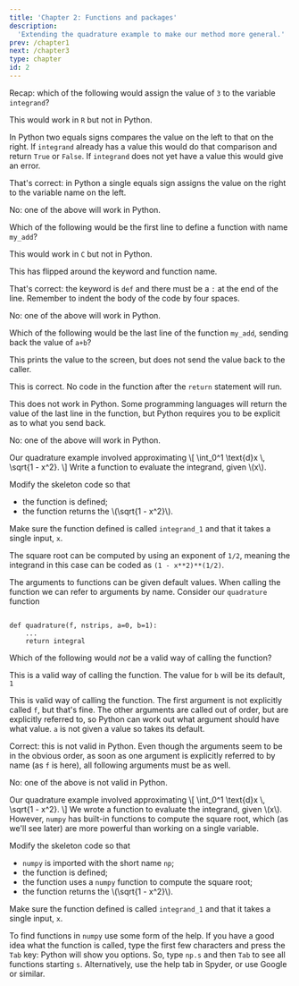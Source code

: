 ```yaml
---
title: 'Chapter 2: Functions and packages'
description:
  'Extending the quadrature example to make our method more general.'
prev: /chapter1
next: /chapter3
type: chapter
id: 2
---
```


<exercise id="1" title="Functions" type="slides">

<slides source="chapter2_01_functions">
</slides>

</exercise>

<exercise id="2" title="Testing">

Recap: which of the following would assign the value of <code>3</code> to the variable <code>integrand</code>?

<choice id="ch2_q2">

<opt text="<code>integrand <- 3</code>">

This would work in <code>R</code> but not in Python.

</opt>
<opt text="<code>integrand == 3</code>">

In Python two equals signs compares the value on the left to that on the right. If <code>integrand</code> already has a value this would do that comparison and return <code>True</code> or <code>False</code>. If <code>integrand</code> does not yet have a value this would give an error.

</opt>
<opt text="<code>integrand = 3</code>" correct="true">

That's correct: in Python a single equals sign assigns the value on the right to the variable name on the left.

</opt>
<opt text="None of the above">

No: one of the above will work in Python.

</opt>

</choice>

</exercise>

<exercise id="3" title="Functions">

Which of the following would be the first line to define a function with name <code>my_add</code>?

<choice id="ch2_q3">

<opt text="<code>int my_add(a, b) {</code>">

This would work in <code>C</code> but not in Python.

</opt>
<opt text="<code>my_add def(a, b):</code>">

This has flipped around the keyword and function name.

</opt>
<opt text="<code>def my_add(a, b):</code>" correct="true">

That's correct: the keyword is <code>def</code> and there must be a <code>:</code> at the end of the line. Remember to indent the body of the code by four spaces.

</opt>
<opt text="None of the above">

No: one of the above will work in Python.

</opt>

</choice>

</exercise>

<exercise id="4" title="Returning">

Which of the following would be the last line of the function <code>my_add</code>, sending back the value of <code>a+b</code>?

<choice id="ch2_q4">

<opt text="<code>print(a + b)</code>">

This prints the value to the screen, but does not send the value back to the caller.

</opt>
<opt text="<code>return a + b</code>" correct="true">

This is correct. No code in the function after the <code>return</code> statement will run.

</opt>
<opt text="<code>a + b</code>">

This does not work in Python. Some programming languages will return the value of the last line in the function, but Python requires you to be explicit as to what you send back.

</opt>
<opt text="None of the above">

No: one of the above will work in Python.

</opt>

</choice>

</exercise>

<exercise id="5" title="Defining the integrand">

Our quadrature example involved approximating
\\[
  \int_0^1 \text{d}x \\, \sqrt{1 - x^2}.
\\]
Write a function to evaluate the integrand, given \\(x\\).

Modify the skeleton code so that

- the function is defined;
- the function returns the \\(\sqrt{1 - x^2}\\).

Make sure the function defined is called `integrand_1` and that it takes a single input, `x`.

<codeblock id="02_05">

The square root can be computed by using an exponent of `1/2`, meaning the integrand in this case can be coded as `(1 - x**2)**(1/2)`.

</codeblock>

</exercise>

<exercise id="6" title="Options">

The arguments to functions can be given default values. When calling the function we can refer to arguments by name. Consider our <code>quadrature</code> function

<pre><code>
def quadrature(f, nstrips, a=0, b=1):
    ...
    return integral
</code></pre>

Which of the following would <em>not</em> be a valid way of calling the function?

<choice id="ch2_q6">

<opt text="<code>quadrature(integrand_1, 100, a=0.5)</code>">

This is a valid way of calling the function. The value for <code>b</code> will be its default, <code>1</code>

</opt>
<opt text="<code>quadrature(integrand_1, b=2, nstrips=100)</code>">

This is valid way of calling the function. The first argument is not explicitly called <code>f</code>, but that's fine. The other arguments are called out of order, but are explicitly referred to, so Python can work out what argument should have what value. <code>a</code> is not given a value so takes its default.

</opt>
<opt text="<code>quadrature(f=integrand_1, 100, b=2)</code>" correct="true">

Correct: this is not valid in Python. Even though the arguments seem to be in the obvious order, as soon as one argument is explicitly referred to by name (as <code>f</code> is here), all following arguments must be as well.

</opt>
<opt text="None of the above">

No: one of the above is not valid in Python.

</opt>

</choice>

</exercise>

<exercise id="7" title="Using numpy">

Our quadrature example involved approximating
\\[
  \int_0^1 \text{d}x \\, \sqrt{1 - x^2}.
\\]
We wrote a function to evaluate the integrand, given \\(x\\). However, `numpy` has built-in functions to compute the square root, which (as we'll see later) are more powerful than working on a single variable.

Modify the skeleton code so that

- `numpy` is imported with the short name `np`;
- the function is defined;
- the function uses a `numpy` function to compute the square root;
- the function returns the \\(\sqrt{1 - x^2}\\).

Make sure the function defined is called `integrand_1` and that it takes a single input, `x`.

<codeblock id="02_07">

To find functions in `numpy` use some form of the help. If you have a good idea what the function is called, type the first few characters and press the `Tab` key: Python will show you options. So, type `np.s` and then `Tab` to see all functions starting `s`. Alternatively, use the help tab in Spyder, or use Google or similar.

</codeblock>

</exercise>
